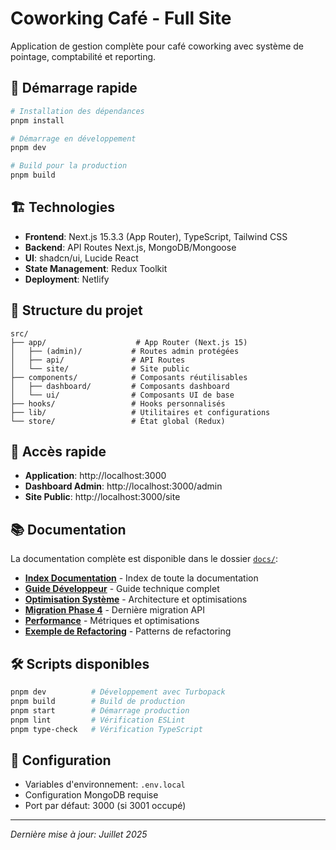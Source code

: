 # Coworking Café - Full Site

Application de gestion complète pour café coworking avec système de pointage, comptabilité et reporting.

## 🚀 Démarrage rapide

```bash
# Installation des dépendances
pnpm install

# Démarrage en développement
pnpm dev

# Build pour la production
pnpm build
```

## 🏗️ Technologies

- **Frontend**: Next.js 15.3.3 (App Router), TypeScript, Tailwind CSS
- **Backend**: API Routes Next.js, MongoDB/Mongoose
- **UI**: shadcn/ui, Lucide React
- **State Management**: Redux Toolkit
- **Deployment**: Netlify

## 📁 Structure du projet

```
src/
├── app/                    # App Router (Next.js 15)
│   ├── (admin)/           # Routes admin protégées
│   ├── api/               # API Routes
│   └── site/              # Site public
├── components/            # Composants réutilisables
│   ├── dashboard/         # Composants dashboard
│   └── ui/                # Composants UI de base
├── hooks/                 # Hooks personnalisés
├── lib/                   # Utilitaires et configurations
└── store/                 # État global (Redux)
```

## 🔗 Accès rapide

- **Application**: http://localhost:3000
- **Dashboard Admin**: http://localhost:3000/admin
- **Site Public**: http://localhost:3000/site

## 📚 Documentation

La documentation complète est disponible dans le dossier [`docs/`](./docs/):

- [**Index Documentation**](./docs/INDEX.md) - Index de toute la documentation
- [**Guide Développeur**](./docs/DEVELOPER_GUIDE.md) - Guide technique complet
- [**Optimisation Système**](./docs/OPTIMIZATION_SYSTEM_COMPLETE.md) - Architecture et optimisations
- [**Migration Phase 4**](./docs/PHASE4_MIGRATION_COMPLETE.md) - Dernière migration API
- [**Performance**](./docs/PERFORMANCE-SUMMARY.md) - Métriques et optimisations
- [**Exemple de Refactoring**](./docs/REFACTORING_EXAMPLE.md) - Patterns de refactoring

## 🛠️ Scripts disponibles

```bash
pnpm dev          # Développement avec Turbopack
pnpm build        # Build de production
pnpm start        # Démarrage production
pnpm lint         # Vérification ESLint
pnpm type-check   # Vérification TypeScript
```

## 🔧 Configuration

- Variables d'environnement: `.env.local`
- Configuration MongoDB requise
- Port par défaut: 3000 (si 3001 occupé)

---

_Dernière mise à jour: Juillet 2025_
